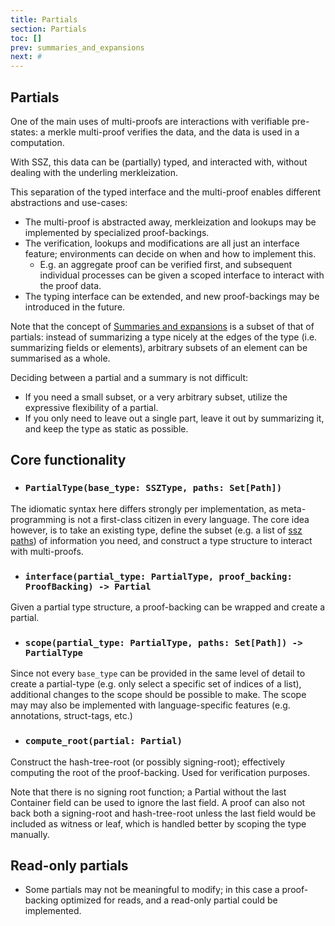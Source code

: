 ```yaml
---
title: Partials
section: Partials
toc: []
prev: summaries_and_expansions
next: #
---
```


## Partials

One of the main uses of multi-proofs are interactions with verifiable pre-states: a merkle multi-proof verifies the data, and the data is used in a computation.

With SSZ, this data can be (partially) typed, and interacted with, without dealing with the underling merkleization.

This separation of the typed interface and the multi-proof enables different abstractions and use-cases:

- The multi-proof is abstracted away, merkleization and lookups may be implemented by specialized proof-backings.
- The verification, lookups and modifications are all just an interface feature;
  environments can decide on when and how to implement this.
  - E.g. an aggregate proof can be verified first, and subsequent individual processes can be given a scoped interface to interact with the proof data.
- The typing interface can be extended, and new proof-backings may be introduced in the future.

Note that the concept of [Summaries and expansions](../overview/summaries_expansions.md) is a subset of that of partials:
instead of summarizing a type nicely at the edges of the type (i.e. summarizing fields or elements),
arbitrary subsets of an element can be summarised as a whole.

Deciding between a partial and a summary is not difficult:

- If you need a small subset, or a very arbitrary subset, utilize the expressive flexibility of a partial.
- If you only need to leave out a single part, leave it out by summarizing it, and keep the type as static as possible.

## Core functionality

- ### `PartialType(base_type: SSZType, paths: Set[Path])`

The idiomatic syntax here differs strongly per implementation, as meta-programming is not a first-class citizen in every language.
The core idea however, is to take an existing type, define the subset (e.g. a list of [ssz paths](../overview/paths.md)) of information you need,
and construct a type structure to interact with multi-proofs.

- ### `interface(partial_type: PartialType, proof_backing: ProofBacking) -> Partial`

Given a partial type structure, a proof-backing can be wrapped and create a partial.

- ### `scope(partial_type: PartialType, paths: Set[Path]) -> PartialType`

Since not every `base_type` can be provided in the same level of detail to create a partial-type
(e.g. only select a specific set of indices of a list), additional changes to the scope should be possible to make.
The scope may may also be implemented with language-specific features (e.g. annotations, struct-tags, etc.)

- ### `compute_root(partial: Partial)`

Construct the hash-tree-root (or possibly signing-root); effectively computing the root of the proof-backing. Used for verification purposes.

Note that there is no signing root function; a Partial without the last Container field can be used to ignore the last field.
A proof can also not back both a signing-root and hash-tree-root unless the last field would be included as witness or leaf, which is handled better by scoping the type manually.

## Read-only partials

- Some partials may not be meaningful to modify; in this case a proof-backing optimized for reads, and a read-only partial could be implemented.
